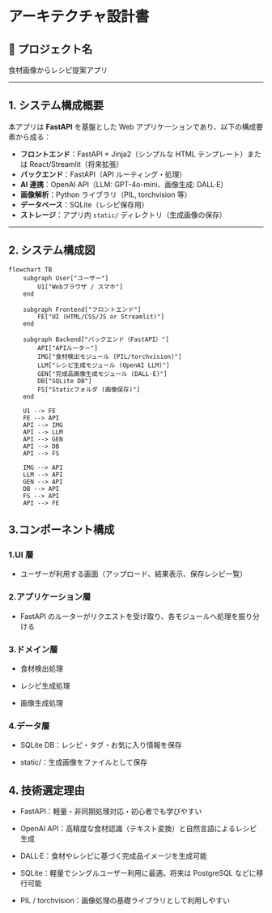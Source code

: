 # アーキテクチャ設計書

## 📘 プロジェクト名

食材画像からレシピ提案アプリ

---

## 1. システム構成概要

本アプリは **FastAPI** を基盤とした Web アプリケーションであり、以下の構成要素から成る：

- **フロントエンド**：FastAPI + Jinja2（シンプルな HTML テンプレート）または React/Streamlit（将来拡張）
- **バックエンド**：FastAPI（API ルーティング・処理）
- **AI 連携**：OpenAI API（LLM: GPT-4o-mini、画像生成: DALL·E）
- **画像解析**：Python ライブラリ（PIL, torchvision 等）
- **データベース**：SQLite（レシピ保存用）
- **ストレージ**：アプリ内 `static/` ディレクトリ（生成画像の保存）

---

## 2. システム構成図

```mermaid
flowchart TB
    subgraph User["ユーザー"]
        U1["Webブラウザ / スマホ"]
    end

    subgraph Frontend["フロントエンド"]
        FE["UI (HTML/CSS/JS or Streamlit)"]
    end

    subgraph Backend["バックエンド（FastAPI）"]
        API["APIルーター"]
        IMG["食材検出モジュール (PIL/torchvision)"]
        LLM["レシピ生成モジュール (OpenAI LLM)"]
        GEN["完成品画像生成モジュール (DALL·E)"]
        DB["SQLite DB"]
        FS["Staticフォルダ (画像保存)"]
    end

    U1 --> FE
    FE --> API
    API --> IMG
    API --> LLM
    API --> GEN
    API --> DB
    API --> FS

    IMG --> API
    LLM --> API
    GEN --> API
    DB --> API
    FS --> API
    API --> FE
```

## 3.コンポーネント構成

### 1.UI 層

- ユーザーが利用する画面（アップロード、結果表示、保存レシピ一覧）

### 2.アプリケーション層

- FastAPI のルーターがリクエストを受け取り、各モジュールへ処理を振り分ける

### 3.ドメイン層

- 食材検出処理

- レシピ生成処理

- 画像生成処理

### 4.データ層

- SQLite DB：レシピ・タグ・お気に入り情報を保存

- static/：生成画像をファイルとして保存

## 4. 技術選定理由

- FastAPI：軽量・非同期処理対応・初心者でも学びやすい

- OpenAI API：高精度な食材認識（テキスト変換）と自然言語によるレシピ生成

- DALL·E：食材やレシピに基づく完成品イメージを生成可能

- SQLite：軽量でシングルユーザー利用に最適。将来は PostgreSQL などに移行可能

- PIL / torchvision：画像処理の基礎ライブラリとして利用しやすい
